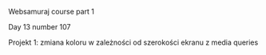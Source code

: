 Websamuraj course part 1

Day 13 number 107

Projekt 1: zmiana koloru w zależności od szerokości ekranu z media queries